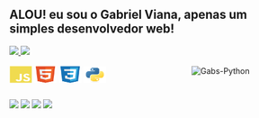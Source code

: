## ALOU! eu sou o Gabriel Viana, apenas um simples desenvolvedor web!
  <div style="background-color: white">
  
  </div>
  
<!-- Git Stauts -->
<div>
  <div style="display: inline_block">                                       
    <a href="https://github.com/vianaz" target="_blank">                              
    <img width ="430em" src="https://github-readme-stats.vercel.app/api?username=vianaz&show_icons=true&theme=dracula&include_all_commits=true&count_private=true"/>
    <img width ="500em" src="https://github-readme-stats.vercel.app/api/top-langs/?username=vianaz&layout=compact&langs_count=7&theme=dracula"/>
    </a>

  </div>




  <!-- Dev Icons   -->
  <div style="display: inline_block"><br>
    <img align="center" alt="Gabs-Js" height="30" width="40" src="https://raw.githubusercontent.com/devicons/devicon/master/icons/javascript/javascript-plain.svg">
    <img align="center" alt="Gabs-HTML" height="30" width="40" src="https://raw.githubusercontent.com/devicons/devicon/master/icons/html5/html5-original.svg">
    <img align="center" alt="Gabs-CSS" height="30" width="40" src="https://raw.githubusercontent.com/devicons/devicon/master/icons/css3/css3-original.svg">
    <img align="center" alt="Gabs-Python" height="30" width="40" src="https://raw.githubusercontent.com/devicons/devicon/master/icons/python/python-original.svg">
    <img align="right"width="180em" alt="Gabs-Python" src="https://spotify-github-profile.vercel.app/api/view?uid=k4sufnekhbjoxsp7yuth27yrx&cover_image=true&theme=default&bar_color=53b14f&bar_color_cover=false">
  </div>
</div>
 
 ##
  
<!-- Social Media  -->
<div> 
  <a href="mailto:viana_gab2001@hotmail.com" target="_blank"><img src="https://img.shields.io/badge/Microsoft_Outlook-0078D4?style=for-the-badge&logo=microsoft-outlook&logoColor=white" target="_blank"></a>
  <a href="https://www.instagram.com/vianazaum/" target="_blank"><img src="https://img.shields.io/badge/-Instagram-%23E4405F?style=for-the-badge&logo=instagram&logoColor=white" target="_blank"></a>
  <a href="https://www.instagram.com/vianazaum/" target="_blank"><img src="https://img.shields.io/badge/LinkedIn-0077B5?style=for-the-badge&logo=linkedin&logoColor=white" target="_blank"></a>
  <a href="https://www.instagram.com/vianazaum/" target="_blank"><img src="https://img.shields.io/badge/Medium-12100E?style=for-the-badge&logo=medium&logoColor=white" target="_blank"></a>
</div>


